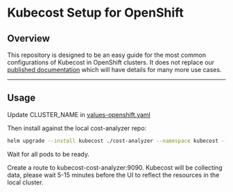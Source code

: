 # Kubecost Setup for OpenShift

## Overview

This repository is designed to be an easy guide for the most common configurations of Kubecost in OpenShift clusters. It does not replace our [published documentation](https://guide.kubecost.com/) which will have details for many more use cases.

---
## Usage

Update CLUSTER_NAME in [values-openshift.yaml](values-openshift.yaml)

Then install against the local cost-analyzer repo:

```bash
helm upgrade --install kubecost ./cost-analyzer --namespace kubecost --create-namespace -f ./values-openshift.yaml
```

Wait for all pods to be ready.

Create a route to kubecost-cost-analyzer:9090.
Kubecost will be collecting data, please wait 5-15 minutes before the UI to reflect the resources in the local cluster.